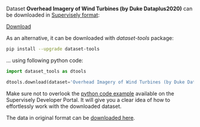 Dataset **Overhead Imagery of Wind Turbines (by Duke Dataplus2020)** can be downloaded in [Supervisely format](https://developer.supervisely.com/api-references/supervisely-annotation-json-format):

 [Download](https://assets.supervisely.com/remote/eyJsaW5rIjogImZzOi8vYXNzZXRzLzEwNjRfT3ZlcmhlYWQgSW1hZ2VyeSBvZiBXaW5kIFR1cmJpbmVzIChieSBEdWtlIERhdGFwbHVzMjAyMCkvb3ZlcmhlYWQtaW1hZ2VyeS1vZi13aW5kLXR1cmJpbmVzLShieS1kdWtlLWRhdGFwbHVzMjAyMCktRGF0YXNldE5pbmphLnRhciIsICJzaWciOiAiQklDMEVBQkViRU0yUWhjdUVSb0NNUE8ydVRraDNGM1VZWEszZ1lNQnU2VT0ifQ==)

As an alternative, it can be downloaded with *dataset-tools* package:
``` bash
pip install --upgrade dataset-tools
```

... using following python code:
``` python
import dataset_tools as dtools

dtools.download(dataset='Overhead Imagery of Wind Turbines (by Duke Dataplus2020)', dst_dir='~/dataset-ninja/')
```
Make sure not to overlook the [python code example](https://developer.supervisely.com/getting-started/python-sdk-tutorials/iterate-over-a-local-project) available on the Supervisely Developer Portal. It will give you a clear idea of how to effortlessly work with the downloaded dataset.

The data in original format can be [downloaded here](https://figshare.com/ndownloader/files/24121976).